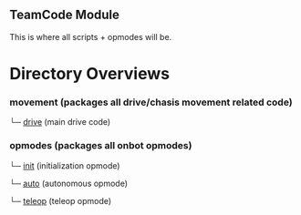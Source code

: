 ## TeamCode Module
This is where all scripts + opmodes will be.

# Directory Overviews

### movement (packages all drive/chasis movement related code)

└─ [drive](movement/drive.kt) (main drive code)

### opmodes (packages all onbot opmodes)
└─ [init](opmodes/init.kt) (initialization opmode)

└─ [auto](opmodes/auto.kt) (autonomous opmode)

└─ [teleop](opmodes/teleop.kt) (teleop opmode)